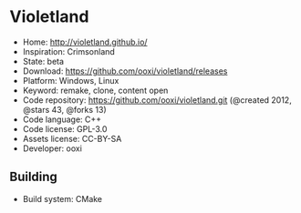 # Violetland

- Home: http://violetland.github.io/
- Inspiration: Crimsonland
- State: beta
- Download: https://github.com/ooxi/violetland/releases
- Platform: Windows, Linux
- Keyword: remake, clone, content open
- Code repository: https://github.com/ooxi/violetland.git (@created 2012, @stars 43, @forks 13)
- Code language: C++
- Code license: GPL-3.0
- Assets license: CC-BY-SA
- Developer: ooxi

## Building

- Build system: CMake
